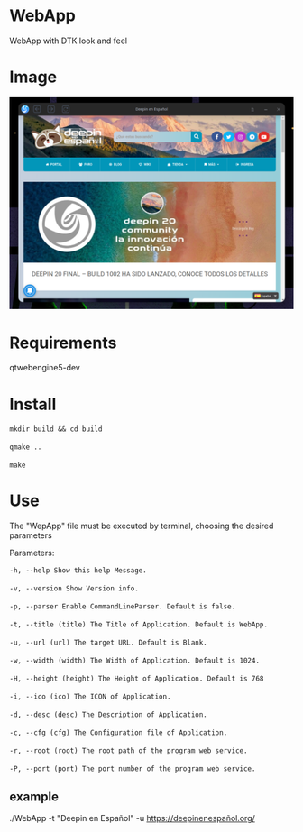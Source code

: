 
  

# WebApp

WebApp with DTK look and feel

  

# Image

  

<img  src="https://raw.githubusercontent.com/deepin-espanol/WebApp/main/doc/IMG/WebApp-Example.png">

  

# Requirements

  

qtwebengine5-dev

  

# Install

  

    mkdir build && cd build
    
    qmake ..
    
    make

  

# Use

  

The "WepApp" file must be executed by terminal, choosing the desired parameters

  

Parameters:

    -h, --help Show this help Message.
    
    -v, --version Show Version info.
    
    -p, --parser Enable CommandLineParser. Default is false.
    
    -t, --title (title) The Title of Application. Default is WebApp.
    
    -u, --url (url) The target URL. Default is Blank.
    
    -w, --width (width) The Width of Application. Default is 1024.
    
    -H, --height (height) The Height of Application. Default is 768
    
    -i, --ico (ico) The ICON of Application.
    
    -d, --desc (desc) The Description of Application.
    
    -c, --cfg (cfg) The Configuration file of Application.
    
    -r, --root (root) The root path of the program web service.
    
    -P, --port (port) The port number of the program web service.

  

## example

./WebApp -t "Deepin en Español" -u https://deepinenespañol.org/
